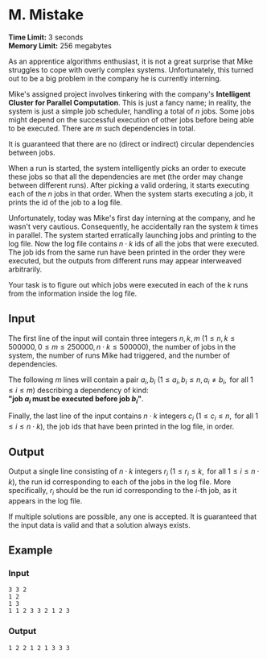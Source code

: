 # M. Mistake

**Time Limit:** 3 seconds  
**Memory Limit:** 256 megabytes  

As an apprentice algorithms enthusiast, it is not a great surprise that Mike struggles to cope with overly complex systems. Unfortunately, this turned out to be a big problem in the company he is currently interning.  

Mike's assigned project involves tinkering with the company's **Intelligent Cluster for Parallel Computation**. This is just a fancy name; in reality, the system is just a simple job scheduler, handling a total of $n$ jobs. Some jobs might depend on the successful execution of other jobs before being able to be executed. There are $m$ such dependencies in total.  

It is guaranteed that there are no (direct or indirect) circular dependencies between jobs.  

When a run is started, the system intelligently picks an order to execute these jobs so that all the dependencies are met (the order may change between different runs). After picking a valid ordering, it starts executing each of the $n$ jobs in that order. When the system starts executing a job, it prints the id of the job to a log file.  

Unfortunately, today was Mike's first day interning at the company, and he wasn't very cautious. Consequently, he accidentally ran the system $k$ times in parallel. The system started erratically launching jobs and printing to the log file. Now the log file contains $n \cdot k$ ids of all the jobs that were executed. The job ids from the same run have been printed in the order they were executed, but the outputs from different runs may appear interweaved arbitrarily.  

Your task is to figure out which jobs were executed in each of the $k$ runs from the information inside the log file.  

## Input  

The first line of the input will contain three integers $n, k, m$ $(1 \leq n, k \leq 500000, 0 \leq m \leq 250000, n \cdot k \leq 500000)$, the number of jobs in the system, the number of runs Mike had triggered, and the number of dependencies.  

The following $m$ lines will contain a pair $a_i, b_i$ $(1 \leq a_i, b_i \leq n, a_i \neq b_i, \text{ for all } 1 \leq i \leq m)$ describing a dependency of kind:  
**"job $a_i$ must be executed before job $b_i$"**.  

Finally, the last line of the input contains $n \cdot k$ integers $c_i$ $(1 \leq c_i \leq n, \text{ for all } 1 \leq i \leq n \cdot k)$, the job ids that have been printed in the log file, in order.  

## Output  

Output a single line consisting of $n \cdot k$ integers $r_i$ $(1 \leq r_i \leq k, \text{ for all } 1 \leq i \leq n \cdot k)$, the run id corresponding to each of the jobs in the log file. More specifically, $r_i$ should be the run id corresponding to the $i$-th job, as it appears in the log file.  

If multiple solutions are possible, any one is accepted. It is guaranteed that the input data is valid and that a solution always exists.  

## Example  

### Input  
```
3 3 2
1 2
1 3
1 1 2 3 3 2 1 2 3
```
### Output  
```
1 2 2 1 2 1 3 3 3
```  
